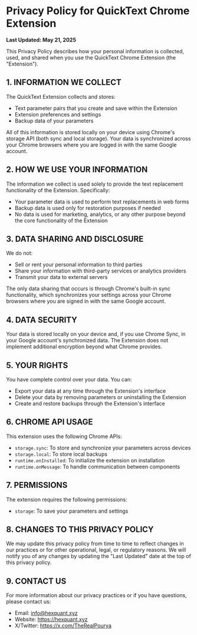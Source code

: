 # Privacy Policy for QuickText Chrome Extension

**Last Updated: May 21, 2025**

This Privacy Policy describes how your personal information is collected, used, and shared when you use the QuickText Chrome Extension (the "Extension").

## 1. INFORMATION WE COLLECT

The QuickText Extension collects and stores:
- Text parameter pairs that you create and save within the Extension
- Extension preferences and settings
- Backup data of your parameters

All of this information is stored locally on your device using Chrome's storage API (both sync and local storage). Your data is synchronized across your Chrome browsers where you are logged in with the same Google account.

## 2. HOW WE USE YOUR INFORMATION

The information we collect is used solely to provide the text replacement functionality of the Extension. Specifically:
- Your parameter data is used to perform text replacements in web forms
- Backup data is used only for restoration purposes if needed
- No data is used for marketing, analytics, or any other purpose beyond the core functionality of the Extension

## 3. DATA SHARING AND DISCLOSURE

We do not:
- Sell or rent your personal information to third parties
- Share your information with third-party services or analytics providers
- Transmit your data to external servers

The only data sharing that occurs is through Chrome's built-in sync functionality, which synchronizes your settings across your Chrome browsers where you are signed in with the same Google account.

## 4. DATA SECURITY

Your data is stored locally on your device and, if you use Chrome Sync, in your Google account's synchronized data. The Extension does not implement additional encryption beyond what Chrome provides.

## 5. YOUR RIGHTS

You have complete control over your data. You can:
- Export your data at any time through the Extension's interface
- Delete your data by removing parameters or uninstalling the Extension
- Create and restore backups through the Extension's interface

## 6. CHROME API USAGE

This extension uses the following Chrome APIs:
- `storage.sync`: To store and synchronize your parameters across devices
- `storage.local`: To store local backups
- `runtime.onInstalled`: To initialize the extension on installation
- `runtime.onMessage`: To handle communication between components

## 7. PERMISSIONS

The extension requires the following permissions:
- `storage`: To save your parameters and settings

## 8. CHANGES TO THIS PRIVACY POLICY

We may update this privacy policy from time to time to reflect changes in our practices or for other operational, legal, or regulatory reasons. We will notify you of any changes by updating the "Last Updated" date at the top of this privacy policy.

## 9. CONTACT US

For more information about our privacy practices or if you have questions, please contact us:
- Email: info@hexquant.xyz
- Website: https://hexquant.xyz
- X/Twitter: https://x.com/TheRealPourya
